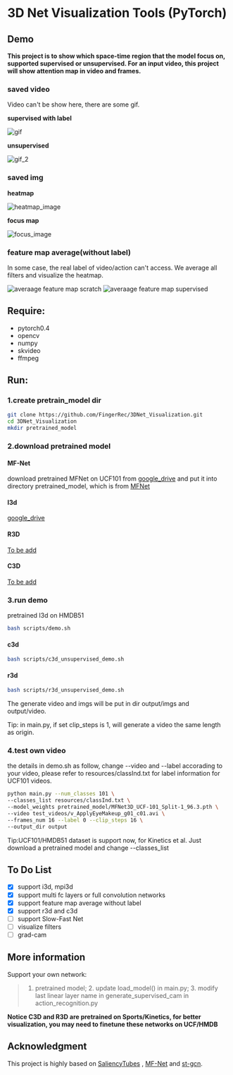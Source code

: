 # 3D Net Visualization Tools (PyTorch)

## Demo

**This project is to show which space-time region that the model focus on, supported supervised or unsupervised. For an input video, this project will show attention map in video and frames.**

### saved video

Video can't be show here, there are some gif.

**supervised with label**

![gif](https://github.com/FingerRec/3DNet_Visualization/raw/master/resources/supervised.gif)

**unsupervised**

![gif_2](https://github.com/FingerRec/3DNet_Visualization/raw/master/resources/unsupervised.gif)


### saved img

**heatmap**

![heatmap_image](https://github.com/FingerRec/3DNet_Visualization/raw/master/resources/heatmap_1.png)

**focus map**

![focus_image](https://github.com/FingerRec/3DNet_Visualization/raw/master/resources/focusimg_1.png)

### feature map average(without label)
In some case, the real label of video/action can't access. We average all filters
and visualize the heatmap.

![averaage feature map scratch](https://github.com/FingerRec/3DNet_Visualization/raw/master/resources/heatmap_000_sc.png)
![averaage feature map supervised](https://github.com/FingerRec/3DNet_Visualization/raw/master/resources/heatmap_000.png)



## Require:
- pytorch0.4
- opencv
- numpy
- skvideo
- ffmpeg

## Run:
### 1.create pretrain_model dir
```bash
git clone https://github.com/FingerRec/3DNet_Visualization.git
cd 3DNet_Visualization
mkdir pretrained_model
```

### 2.download pretrained model
#### MF-Net
download pretrained MFNet on UCF101 from [google_drive](https://goo.gl/mML2gv) and put it into directory pretrained_model,
which is from [MFNet](https://github.com/cypw/PyTorch-MFNet)
#### I3d
[google_drive](https://drive.google.com/open?id=1feHEql9XhoV2pwXb5dTs4TFuaqsa1ajX)

#### R3D 

[To be add]()

#### C3D
[To be add]()

### 3.run demo

pretrained I3d on HMDB51
```bash
bash scripts/demo.sh
```
#### c3d
```bash
bash scripts/c3d_unsupervised_demo.sh
```

#### r3d
```bash
bash scripts/r3d_unsupervised_demo.sh
```

The generate video and imgs will be put in dir output/imgs and output/video.

Tip: in main.py, if set clip_steps is 1, will generate a video the same length as origin.

### 4.test own video

the details in demo.sh as follow, change --video and --label accorading to your video, please refer to resources/classInd.txt for label information for UCF101 videos.

```bash
python main.py --num_classes 101 \
--classes_list resources/classInd.txt \
--model_weights pretrained_model/MFNet3D_UCF-101_Split-1_96.3.pth \
--video test_videos/v_ApplyEyeMakeup_g01_c01.avi \
--frames_num 16 --label 0 --clip_steps 16 \
--output_dir output
```

Tip:UCF101/HMDB51 dataset is support now, for Kinetics et al. Just download a pretrained model and change --classes_list

## To Do List
- [X] support i3d, mpi3d
- [X] support multi fc layers or full convolution networks
- [X] support feature map average without label
- [X] support r3d and c3d
- [ ] support Slow-Fast Net
- [ ] visualize filters
- [ ] grad-cam

## More information

Support your own network:

> 1. pretrained model; 2. update load_model() in main.py; 3. modify last linear layer name in generate_supervised_cam in action_recognition.py

**Notice C3D and R3D are pretrained on Sports/Kinetics, for better visualization, you may need to finetune these networks on UCF/HMDB**


## Acknowledgment
This project is highly based on [SaliencyTubes](https://github.com/alexandrosstergiou/Saliency-Tubes-Visual-Explanations-for-Spatio-Temporal-Convolutions) 
, [MF-Net](https://github.com/cypw/PyTorch-MFNet) and [st-gcn](https://github.com/yysijie/st-gcn).
